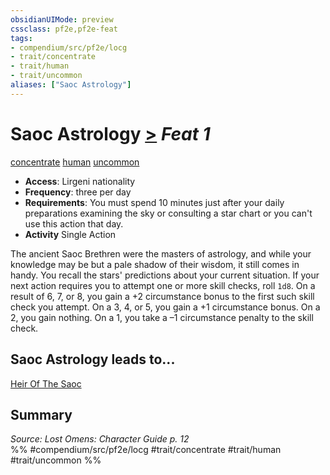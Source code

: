 ```yaml
---
obsidianUIMode: preview
cssclass: pf2e,pf2e-feat
tags:
- compendium/src/pf2e/locg
- trait/concentrate
- trait/human
- trait/uncommon
aliases: ["Saoc Astrology"]
---
```

# Saoc Astrology  [>](../../Rules/core-rulebook/chapter-9-playing-the-game.md#Actions "Single Action") *Feat 1*  
[concentrate](../../Rules/traits/concentrate.md)  [human](../../Rules/traits/human.md)  [uncommon](../../Rules/traits/uncommon.md)  

- **Access**: Lirgeni nationality
- **Frequency**: three per day
- **Requirements**: You must spend 10 minutes just after your daily preparations examining the sky or consulting a star chart or you can't use this action that day.
- **Activity** Single Action

The ancient Saoc Brethren were the masters of astrology, and while your knowledge may be but a pale shadow of their wisdom, it still comes in handy. You recall the stars' predictions about your current situation. If your next action requires you to attempt one or more skill checks, roll `1d8`. On a result of 6, 7, or 8, you gain a +2 circumstance bonus to the first such skill check you attempt. On a 3, 4, or 5, you gain a +1 circumstance bonus. On a 2, you gain nothing. On a 1, you take a –1 circumstance penalty to the skill check.

## Saoc Astrology leads to...

[Heir Of The Saoc](heir-of-the-saoc-locg.md)

## Summary

*Source: Lost Omens: Character Guide p. 12*  
%% #compendium/src/pf2e/locg #trait/concentrate #trait/human #trait/uncommon %%